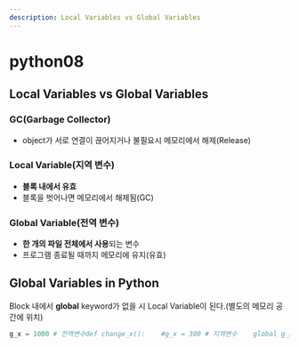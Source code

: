 ```yaml
---
description: Local Variables vs Global Variables
---
```


# python08

## Local Variables vs Global Variables

### GC\(Garbage Collector\)

* object가 서로 연결이 끊어지거나 불필요시 메모리에서 해제\(Release\)

### Local Variable\(지역 변수\)

* **블록 내에서 유효**
* 블록을 벗어나면 메모리에서 해제됨\(GC\)

### Global Variable\(전역 변수\)

* **한 개의 파일 전체에서 사용**되는 변수
* 프로그램 종료될 때까지 메모리에 유지\(유효\)

## Global Variables in Python

Block 내에서 **global** keyword가 없을 시 Local Variable이 된다.\(별도의 메모리 공간에 위치\)

```python
g_x = 1000 # 전역변수def change_x():    #g_x = 300 # 지역변수    global g_x # global 선언해주면 g_x는 전역변수와 같아지게 됨.    g_x = 300    print("inner def>>", g_x)    change_x()print("222>>", g_x)
```

